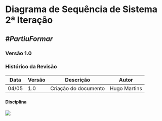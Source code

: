 # **Diagrama de Sequência de Sistema 2ª Iteração**

##  ***#PartiuFormar***

### **Versão 1.0**

### Histórico da Revisão
Data|Versão|Descrição|Autor
----|------|---------|------------------
04/05|1.0|Criação do documento|Hugo Martins

#### Disciplina

![](http://imgur.com/9NarNJ3.png)